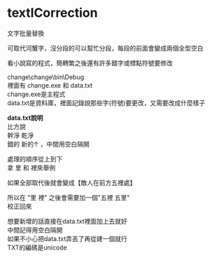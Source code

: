 # textlCorrection
文字批量替換  

可取代河蟹字，沒分段的可以幫忙分段，每段的前面會變成兩個全型空白

看小說寫的程式，簡轉繁之後還有許多錯字或標點符號要修改  

change\change\bin\Debug   
裡面有 change.exe 和 data.txt  
change.exe是主程式  
data.txt是資料庫，裡面記錄說那些字(符號)要更改，又需要改成什麼樣子  

**********data.txt說明**********  
比方說  
幹淨 乾淨  
錯的 新的↑  ，中間用空白隔開  

處理的順序從上到下  
拿 里 和 裡來舉例  

如果全部取代後就會變成【敵人在前方五裡處】  

所以在 "里 裡" 之後會需要加一個"五裡 五里"  
校正回來  

想要新增的話直接在data.txt裡面加上去就好  
中間記得用空白隔開  
如果不小心把data.txt弄丟了再從建一個就行  
TXT的編碼是unicode  
